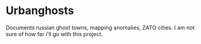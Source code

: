 # Urbanghosts
Documents russian ghost towns, mapping anomalies, ZATO cities. I am not sure of how far i'll go with this project.

